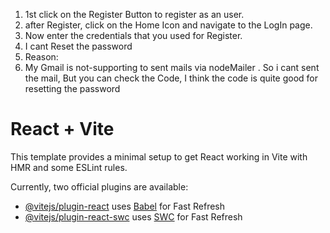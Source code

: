 1) 1st click on the Register Button to register as an user.
2) after Register, click on the Home Icon and navigate to the LogIn page.
3) Now enter the credentials that you used for Register.
4) I cant Reset the password
5) Reason:
6) My Gmail is not-supporting to sent mails via nodeMailer
. So i cant sent the mail, But you can check the Code, 
I think the code is quite good for resetting the password


# React + Vite

This template provides a minimal setup to get React working in Vite with HMR and some ESLint rules.

Currently, two official plugins are available:

- [@vitejs/plugin-react](https://github.com/vitejs/vite-plugin-react/blob/main/packages/plugin-react/README.md) uses [Babel](https://babeljs.io/) for Fast Refresh
- [@vitejs/plugin-react-swc](https://github.com/vitejs/vite-plugin-react-swc) uses [SWC](https://swc.rs/) for Fast Refresh
